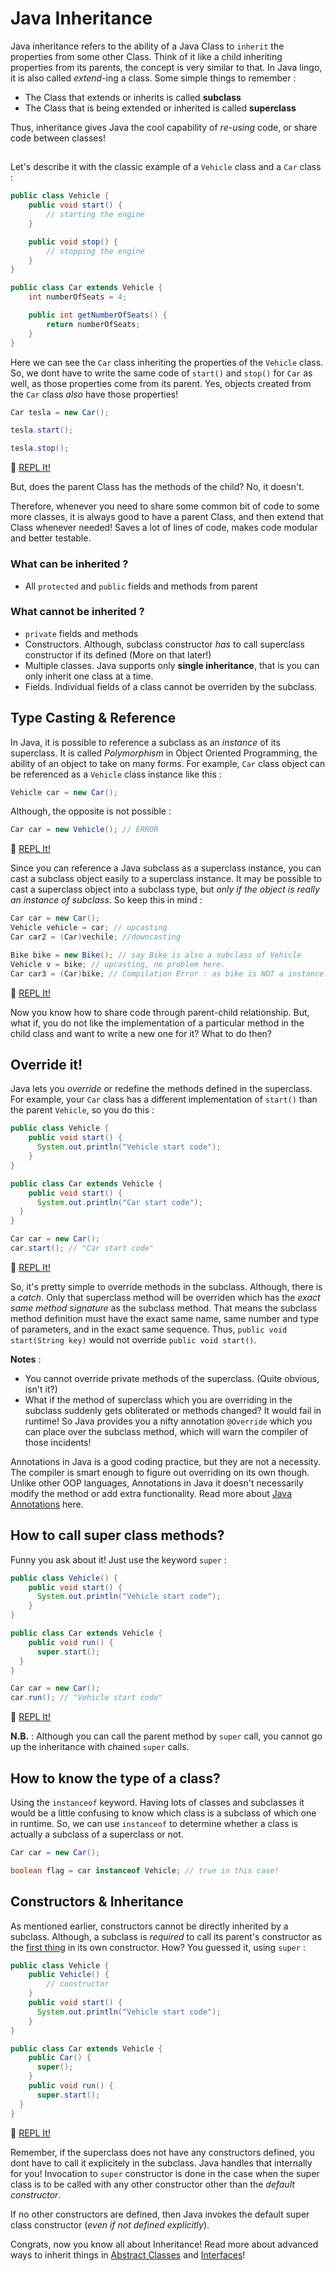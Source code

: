 # Java Inheritance

Java inheritance refers to the ability of a Java Class to `inherit` the properties from some other Class. Think of it like a child inheriting properties from its parents, the concept is very similar to that. In Java lingo, it is also called _extend_-ing a class. Some simple things to remember :

* The Class that extends or inherits is called **subclass**
* The Class that is being extended or inherited is called **superclass**

Thus, inheritance gives Java the cool capability of _re-using_ code, or share code between classes! 

## 

Let's describe it with the classic example of a `Vehicle` class and a `Car` class :

```java
public class Vehicle {
	public void start() {
		// starting the engine
	}

	public void stop() {
		// stopping the engine
	}
}

public class Car extends Vehicle {
	int numberOfSeats = 4;

	public int getNumberOfSeats() {
		return numberOfSeats;
	}
}
```

Here we can see the `Car` class inheriting the properties of the `Vehicle` class. So, we dont have to write the same code of `start()` and `stop()` for `Car` as well, as those properties come from its parent. Yes, objects created from the `Car` class _also_ have those properties!

```java
Car tesla = new Car();

tesla.start();

tesla.stop();
```

:rocket: [REPL It!](https://repl.it/CJXz/0)

But, does the parent Class has the methods of the child? No, it doesn't.

Therefore, whenever you need to share some common bit of code to some more classes, it is always good to have a parent Class, and then extend that Class whenever needed! Saves a lot of lines of code, makes code modular and better testable.

### What can be inherited ?

* All `protected` and `public` fields and methods from parent

### What cannot be inherited ?

* `private` fields and methods
* Constructors. Although, subclass constructor _has_ to call superclass constructor if its defined (More on that later!)
* Multiple classes. Java supports only **single inheritance**, that is you can only inherit one class at a time.
* Fields. Individual fields of a class cannot be overriden by the subclass.

## Type Casting & Reference

In Java, it is possible to reference a subclass as an _instance_ of its superclass. It is called _Polymorphism_ in Object Oriented Programming, the ability of an object to take on many forms. For example, `Car` class object can be referenced as a `Vehicle` class instance like this : 

```java
Vehicle car = new Car();
```

Although, the opposite is not possible :

```java
Car car = new Vehicle(); // ERROR
```

:rocket: [REPL It!](https://repl.it/CJYB/0)

Since you can reference a Java subclass as a superclass instance, you can cast a subclass object easily to a superclass instance. It may be possible to cast a superclass object into a subclass type, but _only if the object is really an instance of subclass_. So keep this in mind :

```java
Car car = new Car();
Vehicle vehicle = car; // upcasting
Car car2 = (Car)vechile; //downcasting

Bike bike = new Bike(); // say Bike is also a subclass of Vehicle
Vehicle v = bike; // upcasting, no problem here.
Car car3 = (Car)bike; // Compilation Error : as bike is NOT a instance of Car
```

:rocket: [REPL It!](https://repl.it/CJYM/0)

Now you know how to share code through parent-child relationship. But, what if, you do not like the implementation of a particular method in the child class and want to write a new one for it? What to do then?

## Override it!

Java lets you _override_ or redefine the methods defined in the superclass. For example, your `Car` class has a different implementation of `start()` than the parent `Vehicle`, so you do this :

```java
public class Vehicle {
	public void start() {
	  System.out.println("Vehicle start code");
	}
}

public class Car extends Vehicle {
	public void start() {
	  System.out.println("Car start code");
  }
}

Car car = new Car();
car.start(); // "Car start code"
```

:rocket: [REPL It!](https://repl.it/CJYZ/1)

So, it's pretty simple to override methods in the subclass. Although, there is a _catch_. Only that superclass method will be overriden which has the _exact same method signature_ as the subclass method. That means the subclass method definition must have the exact same name, same number and type of parameters, and in the exact same sequence. Thus, `public void start(String key)` would not override `public void start()`.

**Notes** :

* You cannot override private methods of the superclass. (Quite obvious, isn't it?)
* What if the method of superclass which you are overriding in the subclass suddenly gets obliterated or methods changed? It would fail in runtime! So Java provides you a nifty annotation `@Override` which you can place over the subclass method, which will warn the compiler of those incidents! 

Annotations in Java is a good coding practice, but they are not a necessity. The compiler is smart enough to figure out overriding on its own though. Unlike other OOP languages, Annotations in Java it doesn't necessarily modify the method or add extra functionality. Read more about [Java Annotations](Java-Annotations) here.

## How to call super class methods?

Funny you ask about it! Just use the keyword `super` :

```java
public class Vehicle() {
	public void start() {
	  System.out.println("Vehicle start code");
	}
}

public class Car extends Vehicle {
	public void run() {
	  super.start();
  }
}

Car car = new Car();
car.run(); // "Vehicle start code"
```

:rocket: [REPL It!](https://repl.it/CJY4/0)

**N.B.** : Although you can call the parent method by `super` call, you cannot go up the inheritance with chained `super` calls.

## How to know the type of a class?

Using the `instanceof` keyword. Having lots of classes and subclasses it would be a little confusing to know which class is a subclass of which one in runtime. So, we can use `instanceof` to determine whether a class is actually a subclass of a superclass or not.

```java
Car car = new Car();

boolean flag = car instanceof Vehicle; // true in this case!
```

## Constructors & Inheritance

As mentioned earlier, constructors cannot be directly inherited by a subclass. Although, a subclass is _required_ to call its parent's constructor as the [first thing](http://stackoverflow.com/questions/1168345/why-does-this-and-super-have-to-be-the-first-statement-in-a-constructor) in its own constructor. How? You guessed it, using `super` :

```java
public class Vehicle {
	public Vehicle() {
		// constructor
	}
	public void start() {
	  System.out.println("Vehicle start code");
	}
}

public class Car extends Vehicle {
	public Car() {
	  super();
	}
	public void run() {
	  super.start();
  }
}
```

:rocket: [REPL It!](https://repl.it/CJY8/0)

Remember, if the superclass does not have any constructors defined, you dont have to call it explicitely in the subclass. Java handles that internally for you! Invocation to `super` constructor is done in the case when the super class is to be called with any other constructor other than the _default constructor_.

If no other constructors are defined, then Java invokes the default super class constructor (*even if not defined explicitly*).

Congrats, now you know all about Inheritance! Read more about advanced ways to inherit things in [Abstract Classes](Java-Abstract-Classes) and [Interfaces](Java-Interfaces)!